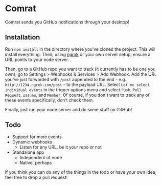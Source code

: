 # Comrat

Comrat sends you GitHub notifications through your desktop!

## Installation

Run `npm install` in the directory where you've cloned the project. This will install everything. Then, using [ngrok](ngrok.com) or your own server setup, ensure a URL points to your node server. 

Then, go to a GitHub repo you want to track (it currently has to be one you own), go to Settings > Webhooks & Services > Add Webhook. Add the URL you've just forwarded with `/post` appended to the end - e.g. `http://1234.ngrok.com/post` - to the payload URL. Select `Let me select individual events` in the trigger options menu and select `Push`, `Pull Request`, `Issues`, and `Member`. Of course, if you don't want to track any of these events specifically, don't check them.

Finally, just run your node server and do some stuff on GitHub!

## Todo

* Support for more events
* Dynamic webhooks
	* Listen for any URL, be it your repo or not
* Standalone app
	* Independent of node
	* Native, perhaps

If you think you can do any of the things in the todo or have your own idea, feel free to drop a pull request!